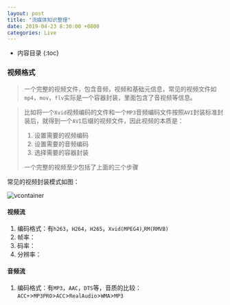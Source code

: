 ```yaml
---
layout: post
title: "流媒体知识整理"
date: 2019-04-23 8:30:00 +0800
categories: Live
---
```


* 内容目录
{:toc}

### 视频格式

> 一个完整的视频文件，包含音频，视频和基础元信息，常见的视频文件如`mp4`，`mov`，`flv`实际是一个容器封装，里面包含了音视频等信息。

> 比如将一个`Xvid`视频编码的文件和一个`MP3`音频编码文件按照`AVI`封装标准封装后，就得到一个`AVI`后缀的视频文件，因此视频的本质是：
>
> 1. 设置需要的视频编码
> 2. 设置需要的音频编码
> 3. 选择需要的容器封装
>
> 一个完整的视频至少包括了上面的三个步骤

常见的视频封装模式如图：

![vcontainer]({{site.baseurl}}/pics/vcontainer.png)

#### 视频流

1. 编码格式：有`h263`，`H264`，`H265`，`Xvid(MPEG4)`,`RM(RMVB)`
2. 帧率：
3. 码率：
4. 分辨率：

#### 音频流

1. 编码格式：有`MP3`，`AAC`，`DTS`等，音质的比较：	`ACC+`>`MP3PRO`>`ACC`>`RealAudio`>`WMA`>`MP3`